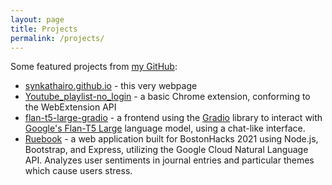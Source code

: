 ```yaml
---
layout: page
title: Projects
permalink: /projects/
---
```


Some featured projects from [my GitHub](https://github.com/synkathairo):

- [synkathairo.github.io](https://github.com/synkathairo/synkathairo.github.io) - this very webpage
- [Youtube_playlist-no_login](https://github.com/synkathairo/Youtube_playlist-no_login) - a basic Chrome extension, conforming to the WebExtension API
- [flan-t5-large-gradio](https://github.com/synkathairo/flan-t5-large-gradio) - a frontend using the [Gradio](https://gradio.app/) library to interact with [Google's Flan-T5 Large](https://huggingface.co/google/flan-t5-large) language model, using a chat-like interface.
- [Ruebook](https://github.com/synkathairo/ruebook) - a web application built for BostonHacks 2021 using Node.js, Bootstrap, and Express, utilizing the Google Cloud Natural Language API. Analyzes user sentiments in journal entries and particular themes which cause users stress. <!--Also includes a component of past data.-->
